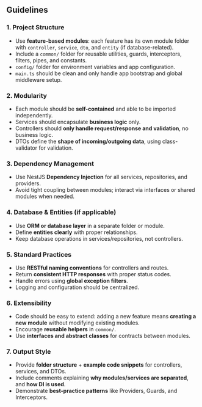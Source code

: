 ## Guidelines

### 1. Project Structure
- Use **feature-based modules**: each feature has its own module folder with `controller`, `service`, `dto`, and `entity` (if database-related).  
- Include a `common/` folder for reusable utilities, guards, interceptors, filters, pipes, and constants.  
- `config/` folder for environment variables and app configuration.  
- `main.ts` should be clean and only handle app bootstrap and global middleware setup.  

### 2. Modularity
- Each module should be **self-contained** and able to be imported independently.  
- Services should encapsulate **business logic** only.  
- Controllers should **only handle request/response and validation**, no business logic.  
- DTOs define the **shape of incoming/outgoing data**, using class-validator for validation.  

### 3. Dependency Management
- Use NestJS **Dependency Injection** for all services, repositories, and providers.  
- Avoid tight coupling between modules; interact via interfaces or shared modules when needed.  

### 4. Database & Entities (if applicable)
- Use **ORM or database layer** in a separate folder or module.  
- Define **entities clearly** with proper relationships.  
- Keep database operations in services/repositories, not controllers.  

### 5. Standard Practices
- Use **RESTful naming conventions** for controllers and routes.  
- Return **consistent HTTP responses** with proper status codes.  
- Handle errors using **global exception filters**.  
- Logging and configuration should be centralized.  

### 6. Extensibility
- Code should be easy to extend: adding a new feature means **creating a new module** without modifying existing modules.  
- Encourage **reusable helpers** in `common/`.  
- Use **interfaces and abstract classes** for contracts between modules.  

### 7. Output Style
- Provide **folder structure** + **example code snippets** for controllers, services, and DTOs.  
- Include comments explaining **why modules/services are separated**, and **how DI is used**.  
- Demonstrate **best-practice patterns** like Providers, Guards, and Interceptors.  
